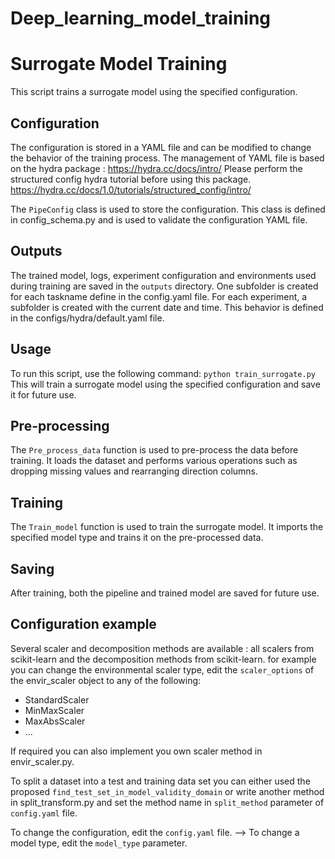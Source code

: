 # Deep_learning_model_training
# Surrogate Model Training
This script trains a surrogate model using the specified configuration.

## Configuration
The configuration is stored in a YAML file and can be modified to change the behavior of the training process. 
The management of YAML file is based on the hydra package : https://hydra.cc/docs/intro/
Please perform the structured config hydra tutorial before using this package.
https://hydra.cc/docs/1.0/tutorials/structured_config/intro/

The `PipeConfig` class is used to store the configuration. 
This class is defined in config_schema.py and is used to validate the configuration YAML file.

## Outputs
The trained model, logs, experiment configuration and environments used during training are saved in the `outputs` directory.
One subfolder is created for each taskname define in the config.yaml file.
For each experiment, a subfolder is created with the current date and time.
This behavior is defined in the configs/hydra/default.yaml file.

## Usage
To run this script, use the following command: `python train_surrogate.py`
This will train a surrogate model using the specified configuration and save it for future use.

## Pre-processing

The `Pre_process_data` function is used to pre-process the data before training. It loads the dataset and performs various operations such as dropping missing values and rearranging direction columns.

## Training

The `Train_model` function is used to train the surrogate model. It imports the specified model type and trains it on the pre-processed data.

## Saving

After training, both the pipeline and trained model are saved for future use.


## Configuration example
Several scaler and decomposition methods are available : all scalers from scikit-learn and the decomposition methods from scikit-learn. 
for example you can change the environmental scaler type, edit the `scaler_options` of the envir_scaler object to any of the following:
- StandardScaler
- MinMaxScaler
- MaxAbsScaler
- ...

If required you can also implement you own scaler method in envir_scaler.py.

To split a dataset into a test and training data set you can either used the proposed `find_test_set_in_model_validity_domain` or write another method in split_transform.py and set the method name in `split_method` parameter of `config.yaml` file.

To change the configuration, edit the `config.yaml` file.
--> To change a model type, edit the `model_type` parameter.

